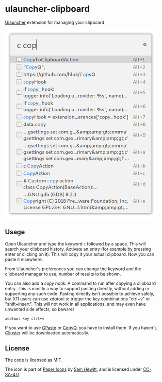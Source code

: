 # ulauncher-clipboard

[Ulauncher](https://ulauncher.io) extension for managing your clipboard

<img src="screenshot.png" width="500">

## Usage

Open Ulauncher and type the keyword `c` followed by a space. This will search your clipboard history. Activate an entry (for example by pressing enter or clicking on it). This will copy it your actual clipboard. Now you can paste it elsewhere.

From Ulauncher's preferences you can change the keyword and the clipboard manager to use, number of results to be shown.

You can also add a *copy hook*. A command to run after copying a clipboard entry. This is mostly a way to support pasting directly, without adding or supporting any such code. Pasting directly isn't possible to achieve safely, but X11 users can use xdotool to trigger the key combinations "ctrl+v" or "shift+insert". This will not work in all applications, and may even have unwanted side effects, so beware!

```sh
xdotool key ctrl+v
```

If you want to use [GPaste](https://github.com/Keruspe/GPaste/) or [CopyQ](https://github.com/hluk/CopyQ), you have to install them. If you haven't. [Clipster](https://github.com/mrichar1/clipster) will be downloaded automatically.

## License

The code is licensed as MIT.

The icon is part of [Paper Icons](http://snwh.org/paper/icons) by [Sam Hewitt](http://samuelhewitt.com/), and is licensed under [CC-SA-4.0](http://creativecommons.org/licenses/by-sa/4.0/)

